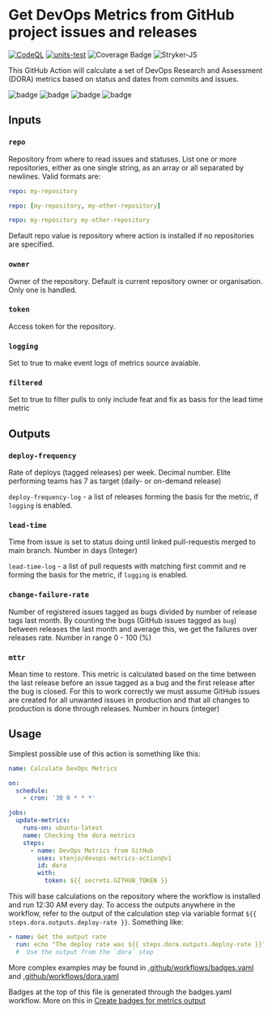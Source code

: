 # Get DevOps Metrics from GitHub project issues and releases

[![CodeQL](https://github.com/stenjo/devops-metrics-action/actions/workflows/codeql-analysis.yml/badge.svg)](https://github.com/stenjo/devops-metrics-action/actions/workflows/codeql-analysis.yml)
[![units-test](https://github.com/stenjo/devops-metrics-action/actions/workflows/test.yml/badge.svg)](https://github.com/stenjo/devops-metrics-action/actions/workflows/test.yml)
![Coverage Badge](https://img.shields.io/endpoint?url=https://gist.githubusercontent.com/stenjo/9ce1ad7d8e9db99796e782b244eefa4a/raw/devops_metrics__main.json)
![Stryker-JS](https://img.shields.io/endpoint?url=https://gist.githubusercontent.com/stenjo/9ce1ad7d8e9db99796e782b244eefa4a/raw/dora-stryker.json)

This GitHub Action will calculate a set of DevOps Research and Assessment (DORA)
metrics based on status and dates from commits and issues.

![badge](https://img.shields.io/endpoint?url=https://gist.githubusercontent.com/stenjo/ebb0efc5ab5afb32eae4d0cdc60d563a/raw/deploy-rate.json)
![badge](https://img.shields.io/endpoint?url=https://gist.githubusercontent.com/stenjo/ebb0efc5ab5afb32eae4d0cdc60d563a/raw/lead-time.json)
![badge](https://img.shields.io/endpoint?url=https://gist.githubusercontent.com/stenjo/ebb0efc5ab5afb32eae4d0cdc60d563a/raw/change-failure-rate.json)
![badge](https://img.shields.io/endpoint?url=https://gist.githubusercontent.com/stenjo/ebb0efc5ab5afb32eae4d0cdc60d563a/raw/mean-time-to-restore.json)

## Inputs

### `repo`

Repository from where to read issues and statuses. List one or more
repositories, either as one single string, as an array or all separated by
newlines. Valid formats are:

```yaml
repo: my-repository
```

```yaml
repo: [my-repository, my-other-repository]
```

```yaml
repo: my-repository my-other-repository
```

Default repo value is repository where action is installed if no repositories are specified.

### `owner`

Owner of the repository. Default is current repository owner or organisation.
Only one is handled.

### `token`

Access token for the repository.

### `logging`

Set to true to make event logs of metrics source avaiable.

### `filtered`

Set to true to filter pulls to only include feat and fix as basis for the lead
time metric

## Outputs

### `deploy-frequency`

Rate of deploys (tagged releases) per week. Decimal number. Elite performing
teams has 7 as target (daily- or on-demand release)

`deploy-frequency-log` - a list of releases forming the basis for the metric, if
`logging` is enabled.

### `lead-time`

Time from issue is set to status doing until linked pull-requestis merged to
main branch. Number in days (Integer)

`lead-time-log` - a list of pull requests with matching first commit and re
forming the basis for the metric, if `logging` is enabled.

### `change-failure-rate`

Number of registered issues tagged as bugs divided by number of release tags
last month. By counting the bugs (GitHub issues tagged as `bug`) between
releases the last month and average this, we get the failures over releases
rate. Number in range 0 - 100 (%)

### `mttr`

Mean time to restore. This metric is calculated based on the time between the
last release before an issue tagged as a bug and the first release after the bug
is closed. For this to work correctly we must assume GitHub issues are created
for all unwanted issues in production and that all changes to production is done
through releases. Number in hours (integer)

## Usage

Simplest possible use of this action is something like this:

```yaml
name: Calculate DevOps Metrics

on:
  schedule:
    - cron: '30 0 * * *'

jobs:
  update-metrics:
    runs-on: ubuntu-latest
    name: Checking the dora metrics
    steps:
      - name: DevOps Metrics from GitHub
        uses: stenjo/devops-metrics-action@v1
        id: dora
        with:
          token: ${{ secrets.GITHUB_TOKEN }}
```

This will base calculations on the repository where the workflow is installed and run
12:30 AM every day. To access the outputs anywhere in the workflow, refer to the
output of the calculation step via variable format
`${{ steps.dora.outputs.deploy-rate }}`. Something like:

```yaml
- name: Get the output rate
  run: echo "The deploy rate was ${{ steps.dora.outputs.deploy-rate }}"
  #  Use the output from the `dora` step
```

More complex examples may be found in
[.github/workflows/badges.yaml](https://github.com/stenjo/devops-metrics-action/blob/main/.github/workflows/badges.yaml)
and
[.github/workflows/dora.yaml](https://github.com/stenjo/devops-metrics-action/blob/main/.github/workflows/dora.yaml)

Badges at the top of this file is generated through the badges.yaml workflow.
More on this in [Create badges for metrics output](badges.md)
